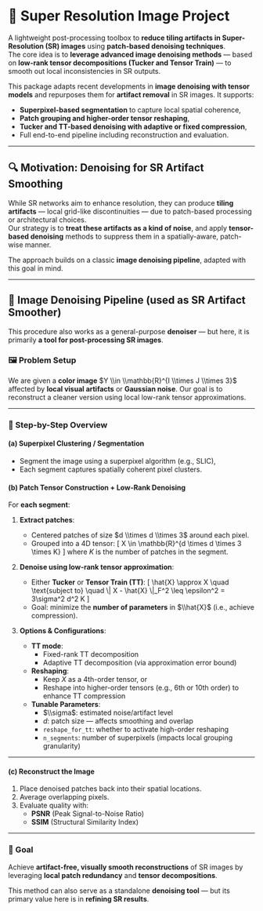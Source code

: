 # 🧠 Super Resolution Image Project

A lightweight post-processing toolbox to **reduce tiling artifacts in Super-Resolution (SR) images** using **patch-based denoising techniques**.  
The core idea is to **leverage advanced image denoising methods** — based on **low-rank tensor decompositions (Tucker and Tensor Train)** — to smooth out local inconsistencies in SR outputs.

This package adapts recent developments in **image denoising with tensor models** and repurposes them for **artifact removal** in SR images. It supports:
- **Superpixel-based segmentation** to capture local spatial coherence,
- **Patch grouping and higher-order tensor reshaping**,
- **Tucker and TT-based denoising with adaptive or fixed compression**,
- Full end-to-end pipeline including reconstruction and evaluation.

---

## 🔍 Motivation: Denoising for SR Artifact Smoothing

While SR networks aim to enhance resolution, they can produce **tiling artifacts** — local grid-like discontinuities — due to patch-based processing or architectural choices.  
Our strategy is to **treat these artifacts as a kind of noise**, and apply **tensor-based denoising** methods to suppress them in a spatially-aware, patch-wise manner.

The approach builds on a classic **image denoising pipeline**, adapted with this goal in mind.

---

## 🧩 Image Denoising Pipeline (used as SR Artifact Smoother)

This procedure also works as a general-purpose **denoiser** — but here, it is primarily **a tool for post-processing SR images**.

### 🖼️ Problem Setup

We are given a **color image** $Y \\in \\mathbb{R}^{I \\times J \\times 3}$ affected by **local visual artifacts** or **Gaussian noise**. Our goal is to reconstruct a cleaner version using local low-rank tensor approximations.

---

### 🧱 Step-by-Step Overview

#### **(a) Superpixel Clustering / Segmentation**

- Segment the image using a superpixel algorithm (e.g., SLIC),
- Each segment captures spatially coherent pixel clusters.

#### **(b) Patch Tensor Construction + Low-Rank Denoising**

For **each segment**:

1. **Extract patches**:
   - Centered patches of size $d \\times d \\times 3$ around each pixel.
   - Grouped into a 4D tensor:
     \[
     X \\in \\mathbb{R}^{d \\times d \\times 3 \\times K}
     \]
     where $K$ is the number of patches in the segment.

2. **Denoise using low-rank tensor approximation**:
   - Either **Tucker** or **Tensor Train (TT)**:
     \[
     \\hat{X} \\approx X
     \quad \\text{subject to} \\quad \\| X - \\hat{X} \\|_F^2 \\leq \\epsilon^2 = 3\\sigma^2 d^2 K
     \]
   - Goal: minimize the **number of parameters** in $\\hat{X}$ (i.e., achieve compression).

3. **Options & Configurations**:
   - **TT mode**:
     - Fixed-rank TT decomposition
     - Adaptive TT decomposition (via approximation error bound)
   - **Reshaping**:
     - Keep $X$ as a 4th-order tensor, or
     - Reshape into higher-order tensors (e.g., 6th or 10th order) to enhance TT compression
   - **Tunable Parameters**:
     - $\\sigma$: estimated noise/artifact level
     - $d$: patch size — affects smoothing and overlap
     - `reshape_for_tt`: whether to activate high-order reshaping
     - `n_segments`: number of superpixels (impacts local grouping granularity)

---

#### **(c) Reconstruct the Image**

1. Place denoised patches back into their spatial locations.
2. Average overlapping pixels.
3. Evaluate quality with:
   - **PSNR** (Peak Signal-to-Noise Ratio)
   - **SSIM** (Structural Similarity Index)

---

### 🎯 Goal

Achieve **artifact-free, visually smooth reconstructions** of SR images by leveraging **local patch redundancy** and **tensor decompositions**.

This method can also serve as a standalone **denoising tool** — but its primary value here is in **refining SR results**.

